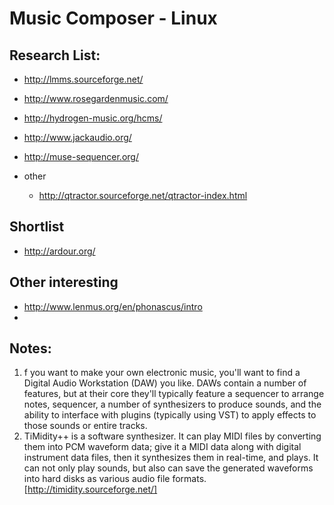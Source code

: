 # Music Composer - Linux

## Research List:
- http://lmms.sourceforge.net/
- http://www.rosegardenmusic.com/
- http://hydrogen-music.org/hcms/
- http://www.jackaudio.org/
- http://muse-sequencer.org/
- other
	
	- http://qtractor.sourceforge.net/qtractor-index.html

## Shortlist
- http://ardour.org/


## Other interesting
- http://www.lenmus.org/en/phonascus/intro
- 


## Notes:
1. f you want to make your own electronic music, you'll want to find a Digital Audio Workstation (DAW) you like. DAWs contain a number of features, but at their core they'll typically feature a sequencer to arrange notes, sequencer, a number of synthesizers to produce sounds, and the ability to interface with plugins (typically using VST) to apply effects to those sounds or entire tracks.
2.	TiMidity++ is a software synthesizer. It can play MIDI files by converting them into PCM waveform data; give it a MIDI data along with digital instrument data files, then it synthesizes them in real-time, and plays. It can not only play sounds, but also can save the generated waveforms into hard disks as various audio file formats. [http://timidity.sourceforge.net/]

